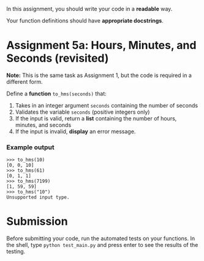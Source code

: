 In this assignment, you should write your code in a **readable** way.

Your function definitions should have **appropriate docstrings**.

# Assignment 5a: Hours, Minutes, and Seconds (revisited)

**Note:** This is the same task as Assignment 1, but the code is required in a different form.

Define a **function** `to_hms(seconds)` that:

1. Takes in an integer argument `seconds` containing the number of seconds
2. Validates the variable `seconds` (positive integers only)
3. If the input is valid, return a **list** containing the number of hours, minutes, and seconds
4. If the input is invalid, **display** an error message.


### Example output

    >>> to_hms(10)
    [0, 0, 10]
    >>> to_hms(61)
    [0, 1, 1]
    >>> to_hms(7199)
    [1, 59, 59]
    >>> to_hms("10")
    Unsupported input type.

# Submission

Before submitting your code, run the automated tests on your functions. In the shell, type `python test_main.py` and press enter to see the results of the testing.
